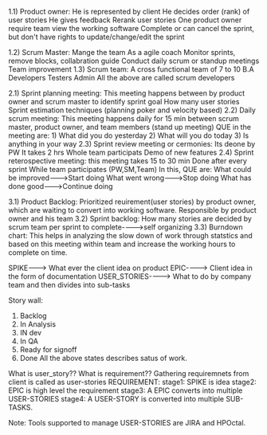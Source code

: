 1.1) Product owner:
       He is represented by client
       He decides order (rank) of user stories
       He gives feedback
       Rerank user stories
       One product owner require team view the working software
       Complete or can cancel the sprint, but don't have rights to update/change/edit the sprint

1.2) Scrum Master:
       Mange the team
       As a agile coach
       Monitor sprints, remove blocks, collabration guide
       Conduct daily scrum or standup meetings
       Team improvement
1.3) Scrum team:
       A cross functional team of 7 to 10
       B.A
       Developers
       Testers
       Admin
       All the above are called scrum developers

2.1)
     Sprint planning meeting:
       This meeting happens between by product owner and scrum master
       to identify sprint goal
       How many user stories
       Sprint estimation techniques (planning poker and velocity based)
2.2) Daily scrum meeting:
       This meeting happens daily for 15 min between scrum master, product owner, and team members (stand up meeting) 
     QUE in the meeting are:
       1) What did you do yesterday
       2) What will you do today
       3) Is anything in your way
2.3) Sprint review meeting or cermonies:
       Its deone by PW
       It takes 2 hrs
       Whole team participats
       Demo of new features
2.4) Sprint reterospective meeting:
       this meeting takes 15 to 30 min
       Done after every sprint
       While team participates (PW,SM,Team)
       In this,
        QUE are:
          What could be improved--->Start doing
          What went wrong--->Stop doing
          What has done good--->Continue doing

3.1) Product Backlog:
       Prioritized reuirement(user stories) by product owner, which are waiting to convert into working software.
       Responsible by product owner and his team
3.2) Sprint backlog:
       How many stories are decided by scrum team per sprint to complete---->self organizing
3.3) Burndown chart:
       This helps in analyzing the slow down of work through statstics and based on this meeting within team and increase the working hours to complete on time.
 

 SPIKE---> What ever the client idea on product
 EPIC----> Client idea in the form of documentation
 USER_STORIES----> What to do by company team and then divides into sub-tasks

 Story wall:
1. Backlog
2. In Analysis
3. IN dev
4. In QA
5. Ready for signoff
6. Done
All the above states describes satus of work.


What is user_story??
What is requirement??
  Gathering requiremnets from client is called as user-stories
  REQUIREMENT:
   stage1: SPIKE is idea
   stage2: EPIC is high level the requirement
   stage3: A EPIC converts into multiple USER-STORIES
   stage4: A USER-STORY is converted into multiple SUB-TASKS.


 Note: Tools supported to manage USER-STORIES are JIRA and HPOctal.